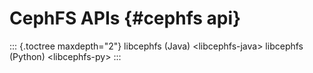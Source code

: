 # CephFS APIs {#cephfs api}

::: {.toctree maxdepth="2"}
libcephfs (Java) \<libcephfs-java\> libcephfs (Python) \<libcephfs-py\>
:::
